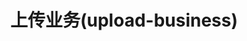---
title: 上传业务(upload-business)
permalink: doc/module/upload-business
prev_page: /doc/module/captcha-business
next_page: /doc/module/vendor
description_auto: 0
description: 上传业务(upload-business)
tags: 上传,upload,upload-business,phpzlc/upload-business
---